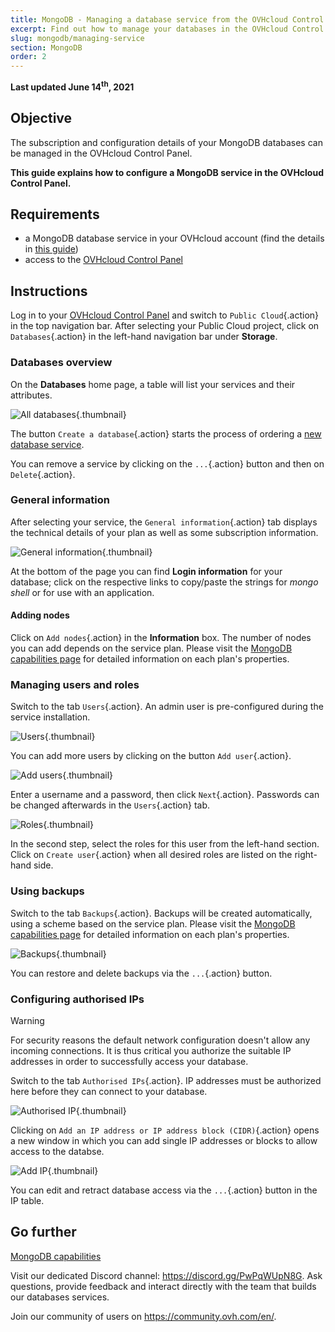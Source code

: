 ```yaml
---
title: MongoDB - Managing a database service from the OVHcloud Control Panel
excerpt: Find out how to manage your databases in the OVHcloud Control Panel
slug: mongodb/managing-service
section: MongoDB
order: 2
---
```


**Last updated June 14<sup>th</sup>, 2021**

## Objective

The subscription and configuration details of your MongoDB databases can be managed in the OVHcloud Control Panel.

**This guide explains how to configure a MongoDB service in the OVHcloud Control Panel.**

## Requirements

- a MongoDB database service in your OVHcloud account (find the details in [this guide](https://docs.ovh.com/au/en/publiccloud/databases/getting-started/))
- access to the [OVHcloud Control Panel](https://ca.ovh.com/auth/?action=gotomanager&from=https://www.ovh.com.au/&ovhSubsidiary=au)

## Instructions

Log in to your [OVHcloud Control Panel](https://ca.ovh.com/auth/?action=gotomanager&from=https://www.ovh.com.au/&ovhSubsidiary=au) and switch to `Public Cloud`{.action} in the top navigation bar. After selecting your Public Cloud project, click on `Databases`{.action} in the left-hand navigation bar under **Storage**.

### Databases overview

On the **Databases** home page, a table will list your services and their attributes.

![All databases](images/configure_mongo01.png){.thumbnail}

The button `Create a database`{.action} starts the process of ordering a [new database service](https://docs.ovh.com/au/en/publiccloud/databases/getting-started/).

You can remove a service by clicking on the `...`{.action} button and then on `Delete`{.action}.

### General information

After selecting your service, the `General information`{.action} tab displays the technical details of your plan as well as some subscription information.

![General information](images/configure_mongo02.png){.thumbnail}

At the bottom of the page you can find **Login information** for your database; click on the respective links to copy/paste the strings for *mongo shell* or for use with an application.

#### **Adding nodes**

Click on `Add nodes`{.action} in the **Information** box. The number of nodes you can add depends on the service plan. Please visit the [MongoDB capabilities page](https://docs.ovh.com/au/en/publiccloud/databases/mongodb/capabilities/) for detailed information on each plan's properties.

### Managing users and roles

Switch to the tab `Users`{.action}. An admin user is pre-configured during the service installation.

![Users](images/configure_mongo03.png){.thumbnail}

You can add more users by clicking on the button `Add user`{.action}.

![Add users](images/configure_mongo04.png){.thumbnail}

Enter a username and a password, then click `Next`{.action}. Passwords can be changed afterwards in the `Users`{.action} tab.

![Roles](images/configure_mongo05.png){.thumbnail}

In the second step, select the roles for this user from the left-hand section. Click on `Create user`{.action} when all desired roles are listed on the right-hand side.

### Using backups

Switch to the tab `Backups`{.action}. Backups will be created automatically, using a scheme based on the service plan. Please visit the [MongoDB capabilities page](https://docs.ovh.com/au/en/publiccloud/databases/mongodb/capabilities/) for detailed information on each plan's properties.

![Backups](images/configure_mongo06.png){.thumbnail}

You can restore and delete backups via the `...`{.action} button.

### Configuring authorised IPs

> [!warning]
> For security reasons the default network configuration doesn't allow any incoming connections. It is thus critical you authorize the suitable IP addresses in order to successfully access your database.

Switch to the tab `Authorised IPs`{.action}. IP addresses must be authorized here before they can connect to your database.

![Authorised IP](images/configure_mongo07.png){.thumbnail}

Clicking on `Add an IP address or IP address block (CIDR)`{.action} opens a new window in which you can add single IP addresses or blocks to allow access to the databse.

![Add IP](images/configure_mongo08.png){.thumbnail}

You can edit and retract database access via the `...`{.action} button in the IP table.


## Go further

[MongoDB capabilities](https://docs.ovh.com/au/en/publiccloud/databases/mongodb/capabilities/)

Visit our dedicated Discord channel: <https://discord.gg/PwPqWUpN8G>. Ask questions, provide feedback and interact directly with the team that builds our databases services.

Join our community of users on <https://community.ovh.com/en/>.
